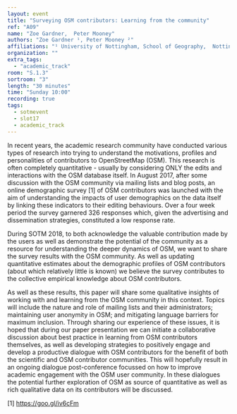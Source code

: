 ```yaml
---
layout: event
title: "Surveying OSM contributors: Learning from the community"
ref: "A09"
name: "Zoe Gardner,  Peter Mooney"
authors: "Zoe Gardner ¹, Peter Mooney ²"
affiliations: "¹ University of Nottingham, School of Geography,  Nottingham, UK; ² Maynooth University, Department of Computer Science, Maynooth, Ireland"
organization: ""
extra_tags:
  - "academic_track"
room: "S.1.3"
sortroom: "3"
length: "30 minutes"
time: "Sunday 10:00"
recording: true
tags:
  - sotmevent
  - slot17
  - academic_track
---
```

In recent years, the academic research community have conducted various types of research into trying to understand the motivations, profiles and personalities of contributors to OpenStreetMap (OSM). This research is often completely quantitative - usually by considering ONLY the edits and interactions with the OSM database itself. In August 2017, after some discussion with the OSM community via mailing lists and blog posts, an online demographic survey [1] of OSM contributors was launched with the aim of understanding the impacts of user demographics on the data itself by linking these indicators to their editing behaviours. Over a four week period the survey garnered 326 responses which, given the advertising and dissemination strategies, constituted a low response rate.

During SOTM 2018, to both acknowledge the valuable contribution made by the users as well as demonstrate the potential of the community as a resource for understanding the deeper dynamics of OSM, we want to share the survey results with the OSM community. As well as updating quantitative estimates about the demographic profiles of OSM contributors (about which relatively little is known) we believe the survey contributes to the collective empirical knowledge about OSM contributors.

As well as these results, this paper will share some qualitative insights of working with and learning from the OSM community in this context. Topics will include the nature and role of mailing lists and their administrators; maintaining user anonymity in OSM; and mitigating language barriers for maximum inclusion. Through sharing our experience of these issues, it is hoped that during our paper presentation we can initiate a collaborative discussion about best practice in learning from OSM contributors themselves, as well as developing strategies to positively engage and develop a productive dialogue with OSM contributors for the benefit of both the scientific and OSM contributor communities. This will hopefully result in an ongoing dialogue post-conference focussed on how to improve academic engagement with the OSM user community. In these dialogues the potential further exploration of OSM as source of quantitative as well as rich qualitative data  on its contributors will be discussed.

[1] https://goo.gl/iv6cFm